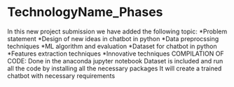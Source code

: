 # TechnologyName_Phases
In this new project  submission we have added the following topic:
*Problem statement
*Design of new ideas in chatbot in python
*Data preprocssing techniques
*ML algorithm and evaluation
*Dataset for chatbot in python
*Features extraction techniques
*Innovative techniques
COMPILATION OF CODE:
Done in the anaconda jupyter notebook
Dataset is included and run all the code by installing all the necessary packages
It will create a trained chatbot with necessary requirements
